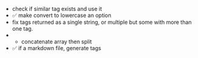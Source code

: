 - check if similar tag exists and use it
- ✅ make convert to lowercase an option
- fix tags returned as a single string, or multiple but some with more than one tag.
- - concatenate array then split
- ✅ if a markdown file, generate tags